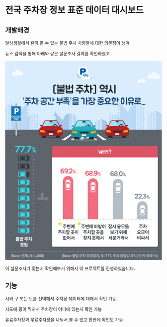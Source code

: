 # 전국 주차장 정보 표준 데이터 대시보드

## 개발배경
 일상생활에서 흔히 볼 수 있는 불법 주차 차량들에 대한 의문점이 생겨 

 뉴스 검색을 통해 아래와 같은 설문조사 결과를 확인하였고

 <img src="img/car.png">

 이 설문조사가 맞는지 확인해보기 위해서 이 프로젝트를 진행하였습니다.

 

 

## 기능
 시와 구 또는 도를 선택해서 주차장 데이터에 대해서 확인 가능

 지도에 핑이 찍혀서 주차장이 어디에 있는지 확인 가능 

 유료주차장과 무료주차장을 나눠서 볼 수 있고 한번에 확인도 가능


